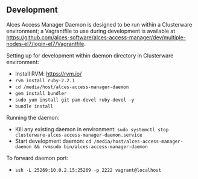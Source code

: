 
## Development

Alces Access Manager Daemon is designed to be run within a Clusterware
environment; a Vagrantfile to use during development is available at
https://github.com/alces-software/alces-access-manager/dev/multiple-nodes-el7/login-el7/Vagrantfile.

Setting up for development within daemon directory in Clusterware environment:

- Install RVM: https://rvm.io/
- `rvm install ruby-2.2.1`
- `cd /media/host/alces-access-manager-daemon`
- `gem install bundler`
- `sudo yum install git pam-devel ruby-devel -y`
- `bundle install`


Running the daemon:

- Kill any existing daemon in environment: `sudo systemctl stop clusterware-alces-access-manager-daemon.service`
- Start development daemon: `cd /media/host/alces-access-manager-daemon && rvmsudo bin/alces-access-manager-daemon`

To forward daemon port:

  - `ssh -L 25269:10.0.2.15:25269 -p 2222 vagrant@localhost`

